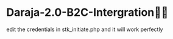 # Daraja-2.0-B2C-Intergration👨‍💻
edit the credentials in stk_initiate.php and it will work perfectly
